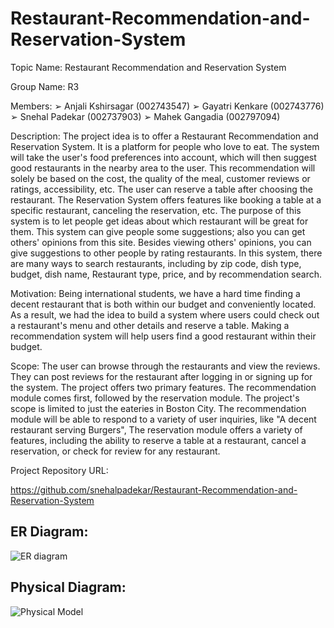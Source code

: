 # Restaurant-Recommendation-and-Reservation-System


Topic Name: Restaurant Recommendation and Reservation System

Group Name: R3

Members:
➢ Anjali Kshirsagar (002743547) 
➢ Gayatri Kenkare (002743776) 
➢ Snehal Padekar (002737903) 
➢ Mahek Gangadia (002797094)

Description:
The project idea is to offer a Restaurant Recommendation and Reservation System. It is a platform for people who love to eat. The system will take the user's food preferences into account, which will then suggest good restaurants in the nearby area to the user. This recommendation will solely be based on the cost, the quality of the meal, customer reviews or ratings, accessibility, etc. The user can reserve a table after choosing the restaurant. The Reservation System offers features like booking a table at a specific restaurant, canceling the reservation, etc. The purpose of this system is to let people get ideas about which restaurant will be great for them. This system can give people some suggestions; also you can get others' opinions from this site. Besides viewing others' opinions, you can give suggestions to other people by rating restaurants. In this system, there are many ways to search restaurants, including by zip code, dish type, budget, dish name, Restaurant type, price, and by recommendation search.

Motivation:
Being international students, we have a hard time finding a decent restaurant that is both within our budget and conveniently located. As a result, we had the idea to build a system where users could check out a restaurant's menu and other details and reserve a table. Making a recommendation system will help users find a good restaurant within their budget.

Scope:
The user can browse through the restaurants and view the reviews. They can post reviews for the restaurant after logging in or signing up for the system. The project offers two primary features. The recommendation module comes first, followed by the reservation module. The project's scope is limited to just the eateries in Boston City. The recommendation module will be able to respond to a variety of user inquiries, like "A decent restaurant serving Burgers", The reservation module offers a variety of features, including the ability to reserve a table at a restaurant, cancel a reservation, or check for review for any restaurant.

Project Repository URL:

 https://github.com/snehalpadekar/Restaurant-Recommendation-and-Reservation-System
 
 ## ER Diagram:
 
 ![ER diagram](https://user-images.githubusercontent.com/114432347/207770371-9162d45c-20b2-4457-9084-402bc90012cc.jpg)

## Physical Diagram:

![Physical Model](https://user-images.githubusercontent.com/114432347/207770498-aa7f388f-a970-41db-8d14-2220336903f6.jpg)
 
